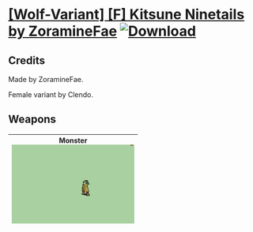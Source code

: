 # [\[Wolf-Variant\] \[F\] Kitsune Ninetails by ZoramineFae](./) [![Download](https://img.shields.io/badge/Download-%5BWolf--Variant%5D%20%5BF%5D%20Kitsune%20Ninetails%20by%20ZoramineFae-red)](https://minhaskamal.github.io/DownGit/#/home?url=https://github.com/Klokinator/FE-Repo/tree/main/Battle%20Animations/Monsters%20-%20Basic%20Types/%5BWolf-Variant%5D%20%5BF%5D%20Kitsune%20Ninetails%20by%20ZoramineFae)
## Credits

Made by ZoramineFae.

Female variant by Clendo.

## Weapons

| <b>Monster</b><br/><img alt="Monster animation" src="./8.%20Monster/Monster.gif"/> |
| :---: |
